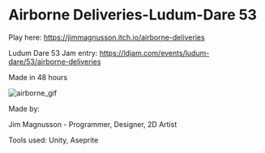 # Airborne Deliveries-Ludum-Dare 53
Play here: https://jimmagnusson.itch.io/airborne-deliveries

Ludum Dare 53 Jam entry: https://ldjam.com/events/ludum-dare/53/airborne-deliveries

Made in 48 hours

![airborne_gif](https://github.com/JimMagnusson/Airborne-Deliveries-Ludum-Dare-53/assets/50302387/b5cd8ba3-8d40-41fe-8c76-1e05d6615361)

Made by: 

Jim Magnusson - Programmer, Designer, 2D Artist

Tools used:
Unity, Aseprite
